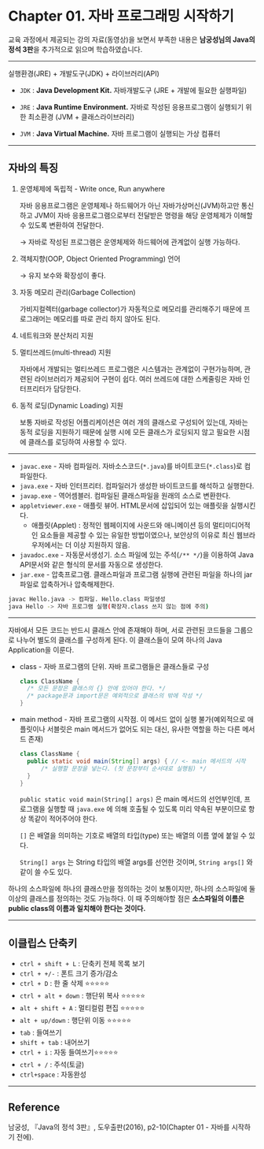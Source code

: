 # Chapter 01. 자바 프로그래밍 시작하기

교육 과정에서 제공되는 강의 자료(동영상)을 보면서 부족한 내용은 **남궁성님의 Java의 정석 3판**을 추가적으로 읽으며 학습하였습니다.

---

실행환경(JRE) + 개발도구(JDK) + 라이브러리(API)

- `JDK` : **Java Development Kit.** 자바개발도구 (JRE + 개발에 필요한 실행파일)

- `JRE` : **Java Runtime Environment.** 자바로 작성된 응용프로그램이 실행되기 위한 최소환경 (JVM + 클래스라이브러리)

- `JVM` : **Java Virtual Machine.** 자바 프로그램이 실행되는 가상 컴퓨터

---

## 자바의 특징

1. 운영체제에 독립적 - Write once, Run anywhere

   자바 응용프로그램은 운영체제나 하드웨어가 아닌 자바가상머신(JVM)하고만 통신하고 JVM이 자바 응용프로그램으로부터 전달받은 명령을 해당 운영체제가 이해할 수 있도록 변환하여 전달한다.

   → 자바로 작성된 프로그램은 운영체제와 하드웨어에 관계없이 실행 가능하다.

2. 객체지향(OOP, Object Oriented Programming) 언어

   → 유지 보수와 확장성이 좋다.

3. 자동 메모리 관리(Garbage Collection)

   가비지컬렉터(garbage collector)가 자동적으로 메모리를 관리해주기 때문에 프로그래머는 메모리를 따로 관리 하지 않아도 된다.

4. 네트워크와 분산처리 지원
5. 멀티쓰레드(multi-thread) 지원

   자바에서 개발되는 멀티쓰레드 프로그램은 시스템과는 관계없이 구현가능하며, 관련된 라이브러리가 제공되어 구현이 쉽다. 여러 쓰레드에 대한 스케줄링은 자바 인터프리터가 담당한다.

6. 동적 로딩(Dynamic Loading) 지원

   보통 자바로 작성된 어플리케이션은 여러 개의 클래스로 구성되어 있는데, 자바는 동적 로딩을 지원하기 때문에 실행 시에 모든 클래스가 로딩되지 않고 필요한 시점에 클래스를 로딩하여 사용할 수 있다.

---

- `javac.exe` - 자바 컴파일러. 자바소스코드(`*.java`)를 바이트코드(`*.class`)로 컴파일한다.
- `java.exe` - 자바 인터프리터. 컴파일러가 생성한 바이트코드를 해석하고 실행한다.
- `javap.exe` - 역어셈블러. 컴파일된 클래스파일을 원래의 소스로 변환한다.
- `appletviewer.exe` - 애플릿 뷰어. HTML문서에 삽입되어 있는 애플릿을 실행시킨다.
  - 애플릿(Applet) : 정적인 웹페이지에 사운드와 애니메이션 등의 멀티미디어적인 요소들을 제공할 수 있는 유일한 방법이였으나, 보안상의 이유로 최신 웹브라우저에서는 더 이상 지원하지 않음.
- `javadoc.exe` - 자동문서생성기. 소스 파일에 있는 주석(`/** */`)을 이용하여 Java API문서와 같은 형식의 문서를 자동으로 생성한다.
- `jar.exe` - 압축프로그램. 클래스파일과 프로그램 실행에 관련된 파일을 하나의 jar파일로 압축하거나 압축해제한다.

```bash
javac Hello.java -> 컴파일. Hello.class 파일생성
java Hello -> 자바 프로그램 실행(확장자.class 쓰지 않는 점에 주의)
```

---

자바에서 모든 코드는 반드시 클래스 안에 존재해야 하며, 서로 관련된 코드들을 그룹으로 나누어 별도의 클래스를 구성하게 된다. 이 클래스들이 모여 하나의 Java Application을 이룬다.

- class - 자바 프로그램의 단위. 자바 프로그램들은 클래스들로 구성

  ```java
  class ClassName {
  	/* 모든 문장은 클래스의 {} 안에 있어야 한다. */
  	/* package문과 import문은 예외적으로 클래스의 밖에 작성 */
  }
  ```

- main method - 자바 프로그램의 시작점. 이 메서드 없이 실행 불가(예외적으로 애플릿이나 서블릿은 main 메서드가 없어도 되는 대신, 유사한 역할을 하는 다른 메서드 존재)

  ```java
  class ClassName {
  	public static void main(String[] args) { // <- main 메서드의 시작
  		/* 실행할 문장을 넣는다. (첫 문장부터 순서대로 실행됨) */
  	}
  }
  ```

  `public static void main(String[] args)` 은 main 메서드의 선언부인데, 프로그램을 실행할 때 `java.exe` 에 의해 호출될 수 있도록 미리 약속된 부분이므로 항상 똑같이 적어주어야 한다.

  `[]` 은 배열을 의미하는 기호로 배열의 타입(type) 또는 배열의 이름 옆에 붙일 수 있다.

  `String[] args` 는 String 타입의 배열 args를 선언한 것이며, `String args[]` 와 같이 쓸 수도 있다.

하나의 소스파일에 하나의 클래스만을 정의하는 것이 보통이지만, 하나의 소스파일에 둘 이상의 클래스를 정의하는 것도 가능하다. 이 때 주의해야할 점은 **소스파일의 이름은 public class의 이름과 일치해야 한다는 것이다.**

---

## 이클립스 단축키

- `ctrl + shift + L` : 단축키 전체 목록 보기
- `ctrl + +/-` : 폰트 크기 증가/감소
- `ctrl + D` : 한 줄 삭제 ⭐⭐⭐⭐⭐
- `ctrl + alt + down` : 행단위 복사 ⭐⭐⭐⭐⭐
- `alt + shift + A` : 멀티컬럼 편집 ⭐⭐⭐⭐⭐
- `alt + up/down` : 행단위 이동 ⭐⭐⭐⭐⭐
- `tab` : 들여쓰기
- `shift + tab` : 내어쓰기
- `ctrl + i` : 자동 들여쓰기⭐⭐⭐⭐⭐
- `ctrl + /` : 주석(토글)
- `ctrl+space` : 자동완성

---

## Reference

남궁성, 『Java의 정석 3판』, 도우출판(2016), p2-10(Chapter 01 - 자바를 시작하기 전에).
